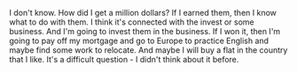 I don't know. How did I get a million dollars? If I earned them, then I know what to do with them.
I think it's connected with the invest or some business.
And I'm going to invest them in the business. If I won it, then I'm going to pay off my mortgage and go to Europe to practice English and maybe find some work to relocate.
And maybe I will buy a flat in the country that I like. It's a difficult question - I didn't think about it before.